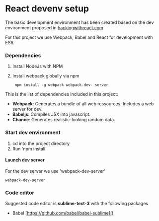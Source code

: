 React devenv setup
===

The basic development environment has been created based on the dev environment proposed in [hackingwithreact.com](http://www.hackingwithreact.com/)

For this project we use Webpack, Babel and React for development with ES6.


### Dependencies

1. Install NodeJs with NPM
2. Install webpack globally via npm


		npm install -g webpack webpack-dev-	server

This is the list of dependencies included in this project: 


* **Webpack**: Generates a bundle of all web ressources. Includes a web server for dev.
* **Babeljs**: Compiles JSX into javascript.
* **Chance**: Generates realistic-looking random data.

### Start dev environment

1. cd into the project directory
2. Run 'npm install'

#### Launch dev server

For the dev server we use 'webpack-dev-server'

	webpack-dev-server
	
	
### Code editor

Suggested code editor is **sublime-text-3** with the following packages

* Babel [https://github.com/babel/babel-sublime]()

